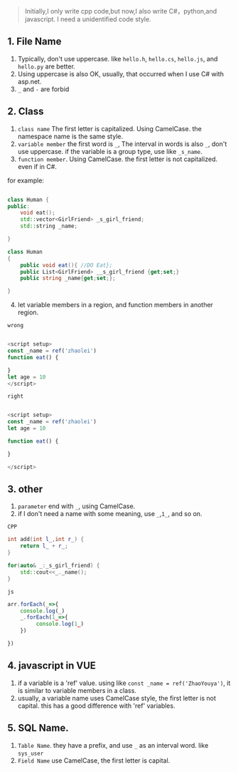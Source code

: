 > Initially,I only write cpp code,but now,I also write C#，python,and javascript. I need a unidentified code style.

## 1. File Name

1. Typically, don't use uppercase. like `hello.h`, `hello.cs`, `hello.js`, and `hello.py` are better. 
2. Using uppercase is also OK, usually, that occurred when I use C# with asp.net.
3. `_` and `-` are forbid


## 2. Class 


1. `class name` The first letter is capitalized. Using CamelCase. the namespace name is the same style.
2. `variable member` the first word is `_`, The interval in words is also `_`, don't use uppercase. if the variable is a group type, use like `_s_name`.
3. `function member`. Using CamelCase. the first letter is not capitalized. even if in C#.


for example:

```cpp

class Human {
public:
    void eat();
    std::vector<GirlFriend> _s_girl_friend;
    std::string _name;

}

```


```C#
class Human 
{
    public void eat(){ //DO Eat};
    public List<GirlFriend> __s_girl_friend {get;set;}
    public string _name{get;set;};

}
```
4. let variable members in a region, and function members in another region.

`wrong`
``` javascript

<script setup>
const _name = ref('zhaolei')
function eat() {

}
let age = 10
</script>

```

`right`

``` javascript

<script setup>
const _name = ref('zhaolei')
let age = 10

function eat() {

}

</script>

``` 

## 3. other

1. `parameter` end with `_`, using CamelCase.
2. if I don't need a name with some meaning, use `_`,`1_`, and so on.

`CPP`

``` cpp
int add(int l_,int r_) {
    return l_ + r_;
}

for(auto& _:_s_girl_friend) {
    std::cout<<_._name();
}
```

`js`

``` javascript
arr.forEach(_=>{
    console.log(_)
    _.forEach(1_=>{
         console.log(1_)
    })

})
```



## 4. javascript in VUE

1. if a variable is a 'ref' value. using like `const _name = ref('ZhaoYouya')`, it is similar to variable members in a class.
2. usually, a variable name uses CamelCase style, the first letter is not capital. this has a good difference with 'ref' variables.



## 5. SQL Name.

1. `Table Name`. they have a prefix, and use `_` as an interval word. like `sys_user`
2. `Field Name` use CamelCase, the first letter is capital. 




